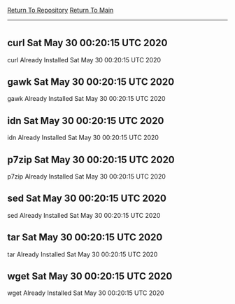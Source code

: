 [Return To Repository](https://github.com/deathbybandaid/piholeparser/)
[Return To Main](https://github.com/deathbybandaid/piholeparser/blob/master/RecentRunLogs/Mainlog.md)
____________________________________
# 
## curl Sat May 30 00:20:15 UTC 2020
curl Already Installed Sat May 30 00:20:15 UTC 2020
## gawk Sat May 30 00:20:15 UTC 2020
gawk Already Installed Sat May 30 00:20:15 UTC 2020
## idn Sat May 30 00:20:15 UTC 2020
idn Already Installed Sat May 30 00:20:15 UTC 2020
## p7zip Sat May 30 00:20:15 UTC 2020
p7zip Already Installed Sat May 30 00:20:15 UTC 2020
## sed Sat May 30 00:20:15 UTC 2020
sed Already Installed Sat May 30 00:20:15 UTC 2020
## tar Sat May 30 00:20:15 UTC 2020
tar Already Installed Sat May 30 00:20:15 UTC 2020
## wget Sat May 30 00:20:15 UTC 2020
wget Already Installed Sat May 30 00:20:15 UTC 2020
